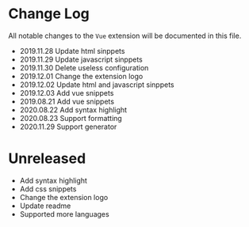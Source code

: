 # Change Log

All notable changes to the `Vue` extension will be documented in this file.

- 2019.11.28 Update html sinppets
- 2019.11.29 Update javascript sinppets
- 2019.11.30 Delete useless configuration
- 2019.12.01 Change the extension logo
- 2019.12.02 Update html and javascript sinppets
- 2019.12.03 Add vue snippets
- 2019.08.21 Add vue snippets
- 2020.08.22 Add syntax highlight
- 2020.08.23 Support formatting
- 2020.11.29 Support generator

# Unreleased

- Add syntax highlight
- Add css snippets
- Change the extension logo
- Update readme
- Supported more languages